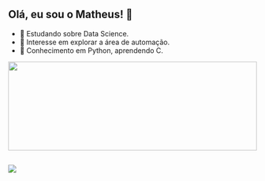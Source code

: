 ## Olá, eu sou o Matheus! 🚀

- 📓 Estudando sobre Data Science.
- 📓 Interesse em explorar a área de automação.
- 📓 Conhecimento em Python, aprendendo C.

<div align="center">
  <a href="https://github.com/ag2matheus">
  <img height="180em" width="100%" src="https://github-readme-stats.vercel.app/api?username=ag2matheus&show_icons=true&theme=tokyonight&include_all_commits=true&count_private=true"/>
 <!-- <img height="145em" img width="50%" src="https://github-readme-stats.vercel.app/api/top-langs/?username=ag2matheus&layout=compact&langs_count=7&theme=tokyonight"/> -->
</div>
  
  ##
 
<div> 
  <a href = "mailto:ag2matheus@gmail.com"><img src="https://img.shields.io/badge/-Gmail-%23333?style=for-the-badge&logo=gmail&logoColor=red" target="_blank"></a>
 
 <!-- <a href="https://www.linkedin.com/in/matheus-gussiardi-706aaa251" target="_blank"><img src="https://img.shields.io/badge/-LinkedIn-%230077B5?style=for-the-badge&logo=linkedin&logoColor=white" target="_blank"></a> -->
